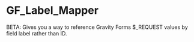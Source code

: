 # GF_Label_Mapper
BETA: Gives you a way to reference Gravity Forms $_REQUEST values by field label rather than ID.
